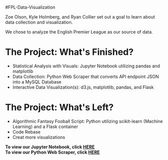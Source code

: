 #FPL-Data-Visualization

Zoe Olson, Kyle Holmberg, and Ryan Collier set out a goal to learn about data collection and visualization.

We chose to analyze the English Premier League as our source of data.

<h1>The Project: What's Finished?</h1>
<ul>
<li>Statistical Analysis with Visuals: Jupyter Notebook utilizing pandas and matplotlib</li>
<li>Data Collection: Python Web Scraper that converts API endpoint JSON into a MySQL Database</li>
<li>Interactive Data Visualization(s): d3.js, matplotlib, pandas, and Flask</li>
</ul>

<h1>The Project: What's Left?</h1>
<ul>
<li>Algorithmic Fantasy Fooball Script: Python utilizing scikit-learn (Machine Learning) and a Flask container</li>
<li>Code Rebase</li>
<li>Creat more visualizations</li>
</ul>

<b>To view our Jupyter Notebook, click [HERE](http://nbviewer.jupyter.org/github/kylemh/FPL_Data_Visualization/blob/master/Jupyter_Notebook_Files/Jupyter_viz.ipynb)</b>
<br>
<b>To view our Python Web Scraper, click [HERE](https://github.com/kylemh/FPL_Data_Visualization/blob/master/FPL_CSV_Converter/fpl_csv_converter.py)</b>
